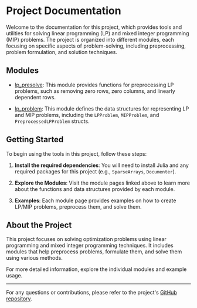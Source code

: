 # Project Documentation

Welcome to the documentation for this project, which provides tools and utilities for solving linear programming (LP) and mixed integer programming (MIP) problems. The project is organized into different modules, each focusing on specific aspects of problem-solving, including preprocessing, problem formulation, and solution techniques.

## Modules

- [lp_presolve](lp_presolve.md): This module provides functions for preprocessing LP problems, such as removing zero rows, zero columns, and linearly dependent rows.
  
- [lp_problem](lp_problem.md): This module defines the data structures for representing LP and MIP problems, including the `LPProblem`, `MIPProblem`, and `PreprocessedLPProblem` structs.

## Getting Started

To begin using the tools in this project, follow these steps:

1. **Install the required dependencies**: You will need to install Julia and any required packages for this project (e.g., `SparseArrays`, `Documenter`).
   
2. **Explore the Modules**: Visit the module pages linked above to learn more about the functions and data structures provided by each module.

3. **Examples**: Each module page provides examples on how to create LP/MIP problems, preprocess them, and solve them.

## About the Project

This project focuses on solving optimization problems using linear programming and mixed integer programming techniques. It includes modules that help preprocess problems, formulate them, and solve them using various methods.

For more detailed information, explore the individual modules and example usage.

---

For any questions or contributions, please refer to the project's [GitHub repository](https://github.com/your_username/your_project).
